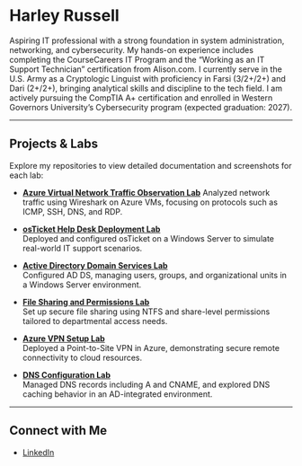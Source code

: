 # Harley Russell

Aspiring IT professional with a strong foundation in system administration, networking, and cybersecurity. My hands-on experience includes completing the CourseCareers IT Program and the “Working as an IT Support Technician” certification from Alison.com. I currently serve in the U.S. Army as a Cryptologic Linguist with proficiency in Farsi (3/2+/2+) and Dari (2+/2+), bringing analytical skills and discipline to the tech field. I am actively pursuing the CompTIA A+ certification and enrolled in Western Governors University’s Cybersecurity program (expected graduation: 2027).

---

## Projects & Labs

Explore my repositories to view detailed documentation and screenshots for each lab:

- [**Azure Virtual Network Traffic Observation Lab**]([https://github.com/harleyrussell1/Azure-Virtual-Network-Lab](https://github.com/harleyrussell1/Azure-Virtual-Network-Traffic-Observation-Lab))  
  Analyzed network traffic using Wireshark on Azure VMs, focusing on protocols such as ICMP, SSH, DNS, and RDP.

- [**osTicket Help Desk Deployment Lab**](https://github.com/harleyrussell1/osTicket-Help-Desk-Lab)  
  Deployed and configured osTicket on a Windows Server to simulate real-world IT support scenarios.

- [**Active Directory Domain Services Lab**](https://github.com/harleyrussell1/Active-Directory-Lab)  
  Configured AD DS, managing users, groups, and organizational units in a Windows Server environment.

- [**File Sharing and Permissions Lab**](https://github.com/harleyrussell1/File-Sharing-Lab)  
  Set up secure file sharing using NTFS and share-level permissions tailored to departmental access needs.

- [**Azure VPN Setup Lab**](https://github.com/harleyrussell1/Azure-VPN-Point-to-Site)  
  Deployed a Point-to-Site VPN in Azure, demonstrating secure remote connectivity to cloud resources.

- [**DNS Configuration Lab**](https://github.com/harleyrussell1/DNS-Lab)  
  Managed DNS records including A and CNAME, and explored DNS caching behavior in an AD-integrated environment.

---

## Connect with Me

- [LinkedIn](https://www.linkedin.com/in/harley-russell1/)
